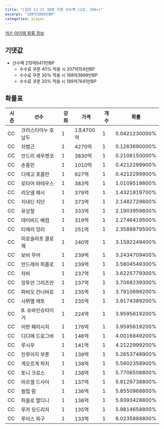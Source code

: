 ```yaml
---
title: "[일반 S] CC 30명 지명 선수팩 (1강, 106+)"
excerpt: "198억3898만BP"
categories: player
---
```

[넥슨 아이템 확률 정보](http://iteminfo.nexon.com/probability/fco?sn=7404)

## 기댓값
- 선수팩 215억6411만BP
  - 수수료 쿠폰 40% 적용 시 207억154만BP
  - 수수료 쿠폰 30% 적용 시 198억3898만BP
  - 수수료 쿠폰 20% 적용 시 189억7641만BP


## 확률표

|시즌|선수|강화|가격|개수|확률|
|---|---|---|---|---|---|
|CC|크리스티아누 호날두|1|1조4700억|1|0.0421230000%|
|CC|차범근|1|4270억|1|0.1263690000%|
|CC|안드리 셰우첸코|1|3830억|1|0.2106150000%|
|CC|손흥민|1|1010억|1|0.4212299900%|
|CC|디에고 포를란|1|927억|1|0.4212299900%|
|CC|로타어 마테우스|1|383억|1|1.0109519800%|
|CC|리오넬 메시|1|379억|1|1.4321819700%|
|CC|지네딘 지단|1|373억|1|2.1482729600%|
|CC|유상철|1|333억|1|2.1903959600%|
|CC|데이비드 베컴|1|319억|1|2.2746419500%|
|CC|티에리 앙리|1|251억|1|2.3588879500%|
|CC|미로슬라프 클로제|1|240억|1|3.1592249400%|
|CC|보비 무어|1|239억|1|3.2434709400%|
|CC|안드레아 피를로|1|239억|1|3.5804549300%|
|CC|차비|1|237억|1|3.6225779300%|
|CC|앙투안 그리즈만|1|237억|1|3.7068239300%|
|CC|파비오 칸나바로|1|235억|1|3.7910699200%|
|CC|사뮈엘 에토|1|235억|1|3.9174389200%|
|CC|B. 슈바인슈타이거|1|224억|1|3.9595619200%|
|CC|이반 페리시치|1|176억|1|3.9595619200%|
|CC|디디에 드로그바|1|146억|1|4.0016849200%|
|CC|루시우|1|141억|1|4.2122999200%|
|CC|잔루이지 부폰|1|139억|1|5.2653748900%|
|CC|게오르게 하지|1|138억|1|5.5602358900%|
|CC|토니 크로스|1|138억|1|5.7708508800%|
|CC|마르셀 드사이|1|137억|1|5.8129738800%|
|CC|필립 람|1|136억|1|5.8550968800%|
|CC|파올로 말디니|1|136억|1|5.9393428800%|
|CC|루카 모드리치|1|135억|1|5.9814658800%|
|CC|루이스 피구|1|133억|1|6.0235888800%|
